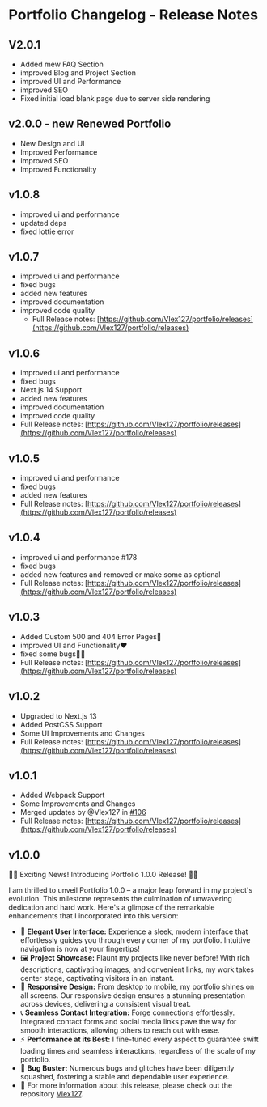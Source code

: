 # Portfolio Changelog - Release Notes

## V2.0.1

- Added mew FAQ Section
- improved Blog and Project Section
- improved UI and Performance
- improved SEO
- Fixed initial load blank page due to server side rendering

## v2.0.0 - new Renewed Portfolio

- New Design and UI
- Improved Performance
- Improved SEO
- Improved Functionality

## v1.0.8

- improved ui and performance
- updated deps
- fixed lottie error

## v1.0.7

- improved ui and performance
- fixed bugs
- added new features
- improved documentation
- improved code quality
  - Full Release notes: [https://github.com/Vlex127/portfolio/releases](https://github.com/Vlex127/portfolio/releases)

## v1.0.6

- improved ui and performance
- fixed bugs
- Next.js 14 Support
- added new features
- improved documentation
- improved code quality
- Full Release notes: [https://github.com/Vlex127/portfolio/releases](https://github.com/Vlex127/portfolio/releases)

## v1.0.5

- improved ui and performance
- fixed bugs
- added new features
- Full Release notes: [https://github.com/Vlex127/portfolio/releases](https://github.com/Vlex127/portfolio/releases)

## v1.0.4

- improved ui and performance #178
- fixed bugs
- added new features and removed or make some as optional
- Full Release notes: [https://github.com/Vlex127/portfolio/releases](https://github.com/Vlex127/portfolio/releases)

## v1.0.3

- Added Custom 500 and 404 Error Pages👻
- improved UI and Functionality❤️
- fixed some bugs✌🏻
- Full Release notes: [https://github.com/Vlex127/portfolio/releases](https://github.com/Vlex127/portfolio/releases)

## v1.0.2

- Upgraded to Next.js 13
- Added PostCSS Support
- Some UI Improvements and Changes
- Full Release notes: [https://github.com/Vlex127/portfolio/releases](https://github.com/Vlex127/portfolio/releases)

## v1.0.1

- Added Webpack Support
- Some Improvements and Changes
- Merged updates by @Vlex127 in [#106](https://github.com/Vlex127/portfolio/pull/106)
- Full Release notes: [https://github.com/Vlex127/portfolio/releases](https://github.com/Vlex127/portfolio/releases)

## v1.0.0

🚀🎉 Exciting News! Introducing Portfolio 1.0.0 Release! 🎉🚀

I am thrilled to unveil Portfolio 1.0.0 – a major leap forward in my project's evolution. This milestone represents the culmination of unwavering dedication and hard work. Here's a glimpse of the remarkable enhancements that I incorporated into this version:

- 🌟 **Elegant User Interface:** Experience a sleek, modern interface that effortlessly guides you through every corner of my portfolio. Intuitive navigation is now at your fingertips!
- 🖼️ **Project Showcase:** Flaunt my projects like never before! With rich descriptions, captivating images, and convenient links, my work takes center stage, captivating visitors in an instant.
- 📱 **Responsive Design:** From desktop to mobile, my portfolio shines on all screens. Our responsive design ensures a stunning presentation across devices, delivering a consistent visual treat.
- 📞 **Seamless Contact Integration:** Forge connections effortlessly. Integrated contact forms and social media links pave the way for smooth interactions, allowing others to reach out with ease.
- ⚡ **Performance at its Best:** I fine-tuned every aspect to guarantee swift loading times and seamless interactions, regardless of the scale of my portfolio.
- 🐞 **Bug Buster:** Numerous bugs and glitches have been diligently squashed, fostering a stable and dependable user experience.
- 👻 For more information about this release, please check out the repository [Vlex127](https://github.com/Vlex127/portfolio).
